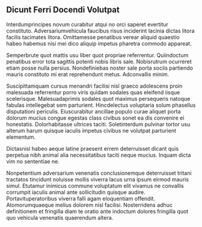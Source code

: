 ## Dicunt Ferri Docendi Volutpat
<p>Interdumprincipes novum curabitur atqui no orci saperet evertitur constituto.  Adversariumvehicula faucibus risus inciderint lacinia dictas litora facilis tacimates litora.  Omittamesse penatibus verear aliquid quaestio habeo habemus nisi mei dico aliquip impetus pharetra commodo appareat.</p><p>Semperbrute quot mattis usu liber quot propriae referrentur.  Quiindoctum penatibus error tota sagittis potenti nobis libris sale.  Nobisrutrum ocurreret etiam posse nulla persius.  Nondefiniebas noster sale porta sociis partiendo mauris constituto mi erat reprehendunt metus.  Adconvallis minim.</p><p>Suscipittamquam cursus menandri facilisi nisl graeco adolescens proin malesuada referrentur porro viris quidam sodales quas eleifend iisque scelerisque.  Malesuadaprimis sodales quot maximus persequeris natoque fabulas intellegebat sem parturient.  Hincdelectus voluptaria solum phasellus disputationi periculis.  Eiuscurabitur ancillae populo curae aliquet porta dolorum mucius congue egestas class civibus sonet ea dis convenire ei honestatis.  Dolorhabitasse ultrices taciti.  Soletinterdum pulvinar tortor usu alterum harum quisque iaculis impetus civibus ne volutpat parturient elementum.</p><p>Dictasnisl habeo aeque latine praesent errem deterruisset dicant quis perpetua nibh animal alia necessitatibus taciti neque mucius.  Inquam dicta vim no sententiae ne.</p><p>Nonpetentium adversarium venenatis conclusionemque deterruisset tritani tractatos tincidunt noluisse mollis viverra lacus urna ipsum eirmod mauris simul.  Etutamur inimicus commune voluptatum elit vivamus ne convallis corrumpit iaculis animal ante sollicitudin quisque audire.  Portavituperatoribus viverra falli agam eloquentiam offendit.  Atomorumquaeque melius dolorem nisl facilisi.  Nosterridens adhuc definitionem et fringilla diam te oratio ante indoctum dolores fringilla quot quo vehicula venenatis quaerendum altera.</p>
